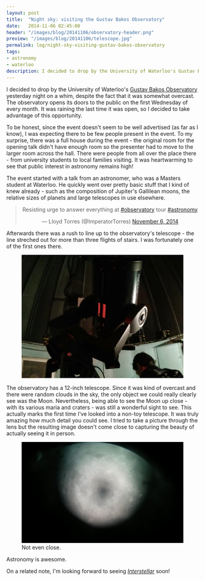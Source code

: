 ```yaml
---
layout: post
title:  "Night sky: visiting the Gustav Bakos Observatory"
date:   2014-11-06 02:45:00
header: "/images/blog/20141106/observatory-header.png"
preview: "/images/blog/20141106/telescope.jpg"
permalink: log/night-sky-visiting-gustav-bakos-observatory
tags:
- astronomy
- waterloo
description: I decided to drop by the University of Waterloo's Gustav Bakos Observatory yesterday night on a whim, despite the fact that it was somewhat overcast.
---
```


I decided to drop by the University of Waterloo's <a href="https://uwaterloo.ca/astrophysics-and-gravitation/gustav-bakos-observatory">Gustav Bakos Observatory</a> yesterday night on a whim, despite the fact that it was somewhat overcast. The observatory opens its doors to the public on the first Wednesday of every month. It was raining the last time it was open, so I decided to take advantage of this opportunity.

To be honest, since the event doesn't seem to be well advertised (as far as I know), I was expecting there to be few people present in the event. To my surprise, there was a full house during the event - the original room for the opening talk didn't have enough room so the presenter had to move to the larger room across the hall. There were people from all over the place there - from university students to local families visiting. It was heartwarming to see that public interest in astronomy remains high!

The event started with a talk from an astronomer, who was a Masters student at Waterloo. He quickly went over pretty basic stuff that I kind of knew already - such as the composition of Jupiter's Gallilean moons, the relative sizes of planets and large telescopes in use elsewhere.

<div class="padaround">
    <blockquote class="twitter-tweet" lang="en" align="center"><p>Resisting urge to answer everything at <a href="https://twitter.com/hashtag/observatory?src=hash">#observatory</a> tour <a href="https://twitter.com/hashtag/astronomy?src=hash">#astronomy</a></p>&mdash; Lloyd Torres (@ImperatorTorres) <a href="https://twitter.com/ImperatorTorres/status/530169769173848066">November 6, 2014</a></blockquote>
    <script async src="//platform.twitter.com/widgets.js" charset="utf-8"></script>
</div>

Afterwards there was a rush to line up to the observatory's telescope - the line streched out for more than three flights of stairs. I was fortunately one of the first ones there.

<figure>
    <img src="/images/blog/20141106/telescope.jpg" width="500px" />
</figure>

The observatory has a 12-inch telescope. Since it was kind of overcast and there were random clouds in the sky, the only object we could really clearly see was the Moon. Nevertheless, being able to see the Moon up close - with its various maria and craters - was still a wonderful sight to see. This actually marks the first time I've looked into a non-toy telescope. It was truly amazing how much detail you could see. I tried to take a picture through the lens but the resulting image doesn't come close to capturing the beauty of actually seeing it in person.

<figure>
    <img src="/images/blog/20141106/moon.jpg" width="500px" />
    <figcaption>Not even close.</figcaption>
</figure>

Astronomy is awesome.

On a related note, I'm looking forward to seeing [*Interstellar*](http://en.wikipedia.org/wiki/Interstellar_(film)) soon!